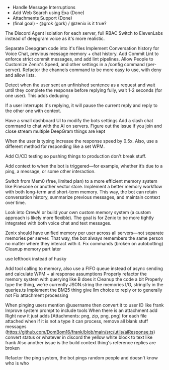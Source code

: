 - Handle Message Interruptions
- Add Web Search using Exa (Done)
- Attachments Support (Done)
- (final goal) - @grok (gork) / @zenix is it true?

The Discord Agent Isolation for each server, full RBAC
Switch to ElevenLabs instead of deepgram voice as it's more realistic.

Separate Deepgram code into it's files
Implement Conversation history for Voice Chat, previous message memory + chat history.
Add Commit Lint to enforce strict commit messages, and add lint pipelines.
Allow People to Customize Zenix's Speed, and other settings in a /config command (per-server).
Refactor the channels command to be more easy to use, with deny and allow lists.

Detect when the user sent an unfinished sentence as a request and wait until they complete the response before replying fully, wait 1-2 seconds (for one user). This adds deduping

If a user interrupts it's replying, it will pause the current reply and reply to the other one with context.

Have a small dashboard UI to modify the bots settings
Add a slash chat command to chat with the AI on servers.
Figure out the issue if you join and close stream multiple DeepGram things are kept

When the user is typing increase the response speed by 0.5x. Also, use a different method for responding like a set WPM.

Add CI/CD testing so pushing things to production don't break stuff.

Add context to when the bot is triggered—for example, whether it’s due to a ping, a message, or some other interaction.

Switch from Mem0 (free, limited plan) to a more efficient memory system like Pinecone or another vector store. Implement a better memory workflow with both long-term and short-term memory. This way, the bot can retain conversation history, summarize previous messages, and maintain context over time.

Look into CrewAI or build your own custom memory system (a custom approach is likely more flexible). The goal is for Zenix to be more tightly integrated with both voice chat and text messages.

Zenix should have unified memory per user across all servers—not separate memories per server. That way, the bot always remembers the same person no matter where they interact with it.
Fix commands (broken on autobotting)
Cleanup memory part later

use lefthook instead of husky

Add tool calling to memory, also use a FIFO queue instead of async sending and calculate WPM + ai response assumptions
Properly refactor the memory system with querying like B does it
Cleanup the code a bit
Properly type the thing, we're currently JSON.string the memories I/O, stringify in the queries.ts
Implement the BM25 thing
give llm choice to reply or to generally not
Fix attachment processing

When pinging users mention @username then convert it to user ID like frank
Improve system prompt to include tools
When there is an attachment add Right now it just adds [Attachments: png, zip, png, png] for each file attached
when if it is not a type it can process, remove all blank stuff messages (https://github.com/DomBom16/frank/blob/main/src/utils/aiResponse.ts)
convert status or whatever in discord the yellow white block to text like frank
Also another issue is the build context thing's reference replies are broken

Refactor the ping system, the bot pings random people and doesn't know who is who